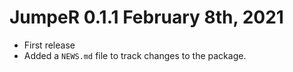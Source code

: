 # JumpeR 0.1.1 February 8th, 2021

* First release
* Added a `NEWS.md` file to track changes to the package.
